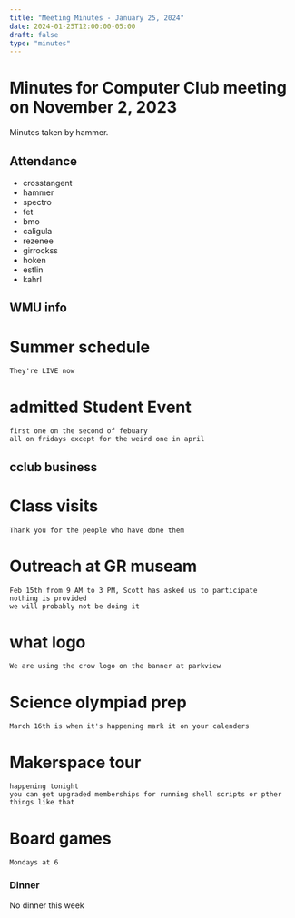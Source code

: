 ```yaml
---
title: "Meeting Minutes - January 25, 2024"
date: 2024-01-25T12:00:00-05:00
draft: false
type: "minutes"
---
```


# Minutes for Computer Club meeting on November 2, 2023
Minutes taken by hammer.

## Attendance
- crosstangent
- hammer
- spectro
- fet
- bmo
- caligula
- rezenee
- girrockss
- hoken
- estlin
- kahrl

## WMU info
# Summer schedule
    They're LIVE now

# admitted Student Event
    first one on the second of febuary
    all on fridays except for the weird one in april

## cclub business
# Class visits 
    Thank you for the people who have done them 

# Outreach at GR museam
    Feb 15th from 9 AM to 3 PM, Scott has asked us to participate
    nothing is provided
    we will probably not be doing it

# what logo
    We are using the crow logo on the banner at parkview

# Science olympiad prep
    March 16th is when it's happening mark it on your calenders

# Makerspace tour
    happening tonight
    you can get upgraded memberships for running shell scripts or pther things like that 

# Board games 
    Mondays at 6 
 

### Dinner

No dinner this week
